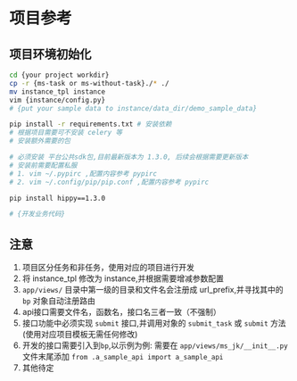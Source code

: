 # 项目参考

## 项目环境初始化
```bash
cd {your project workdir}
cp -r {ms-task or ms-without-task}./* ./
mv instance_tpl instance
vim {instance/config.py}
# {put your sample data to instance/data_dir/demo_sample_data}

pip install -r requirements.txt # 安装依赖
# 根据项目需要可不安装 celery 等
# 安装额外需要的包 

# 必须安装 平台公共sdk包,目前最新版本为 1.3.0, 后续会根据需要更新版本
# 安装前需要配置私服
# 1. vim ~/.pypirc ,配置内容参考 pypirc
# 2. vim ~/.config/pip/pip.conf ,配置内容参考 pypirc

pip install hippy==1.3.0 

# {开发业务代码}

```

## 注意

1. 项目区分任务和非任务，使用对应的项目进行开发
2. 将 instance_tpl 修改为 instance,并根据需要增减参数配置
3. `app/views/` 目录中第一级的目录和文件名会注册成 url_prefix,并寻找其中的 `bp` 对象自动注册路由
4. api接口需要文件名，函数名，接口名三者一致（不强制）
5. 接口功能中必须实现 `submit` 接口,并调用对象的 `submit_task` 或 `submit` 方法(使用对应项目模板无需任何修改)
6. 开发的接口需要引入到`bp`,以示例为例:
   需要在 `app/views/ms_jk/__init__.py` 文件末尾添加 `from .a_sample_api import a_sample_api`
7. 其他待定
